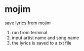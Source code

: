 # mojim
save lyrics from mojim

1. run from terminal
2. input artist name and song name
3. the lyrics is saved to a txt file
